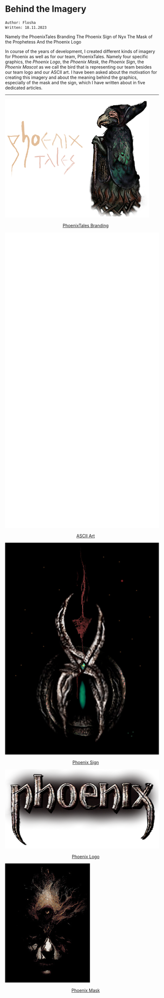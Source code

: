# Behind the Imagery

```
Author: Flosha  
Written: 18.11.2023
```

Namely the PhoenixTales Branding
The Phoenix Sign of Nyx
The Mask of the Prophetess
And the Phoenix Logo

In course of the years of development, I created different kinds of imagery for Phoenix as well as for our team, PhoenixTales. Namely four specific graphics, the *Phoenix Logo*, the *Phoenix Mask*, the *Phoenix Sign*, the *Phoenix Mascot* as we call the bird that is representing our team besides our team logo and our ASCII art. I have been asked about the motivation for creating this imagery and about the meaning behind the graphics, especially of the mask and the sign, which I have written about in five dedicated articles. 

---

[![PhoenixTales Branding](/appendix/behind-the-scenes/brand/phoenixtales3.png)](/appendix/behind-the-scenes/phoenix-logo)
* [PhoenixTales Branding](/appendix/behind-the-scenes/phoenix-logo)

[![PhoenixTales ASCII Art](/appendix/behind-the-scenes/ascii/phoenix-ascii.svg)](/appendix/behind-the-scenes/ascii)
* [ASCII Art](/appendix/behind-the-scenes/ascii)

[![Phoenix Sign](/appendix/behind-the-scenes/logos/nyx/nyxsign-2023.jpg)](/appendix/behind-the-scenes/nyx-sign)
* [Phoenix Sign](/appendix/behind-the-scenes/nyx-sign)

[![Phoenix Logo](/appendix/behind-the-scenes/logos/phoenix/phnx-logo-sm.png)](/appendix/behind-the-scenes/phoenix-logo)
* [Phoenix Logo](/appendix/behind-the-scenes/phoenix-logo)

[![Phoenix Mask](/appendix/behind-the-scenes/logos/mask/masked.jpg)](/appendix/behind-the-scenes/)
* [Phoenix Mask](/appendix/behind-the-scenes/)


<style>

    .article img {
        max-width: 100%;
        margin-left: auto;
        margin-right: auto;
        min-width: 400px;
    }
        .article img:hover {
            border: 1px solid var(--light);
        }

    ul {
        text-align: center;
    }
    ul li { list-style: none; }

</style>